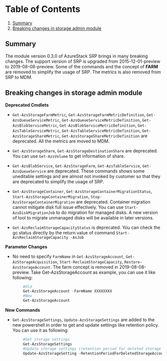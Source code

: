 # Table of Contents
1. [Summary](#summary)
2. [Breaking changes in storage admin module](#Breaking-changes-in-storage-admin-module)

## Summary
The module version 0.3.0 of AzureStack SRP brings in many breaking changes. The support version of SRP is upgraded from 2015-12-01-preview to 2019-08-08-preview. Some of the commands and the concept of **FARM** are removed to simplify the usage of SRP. The metrics is also removed from SRP to MDM.

## Breaking changes in storage admin module

**Deprecated Cmdlets**

- ```Get-AzsStorageFarmMetric```, ```Get-AzsStorageFarmMetricDefinition```, ```Get-AzsQueueServiceMetric```, ```Get-AzsQueueServiceMetricDefinition```, ```Get-AzsBlobServiceMetric```,  ```Get-AzsBlobServiceMetricDefinition```, ```Get-AzsTableServiceMetric```, ```Get-AzsTableServiceMetricDefinition```, ```Get-AzsStorageShareMetric```, ```Get-AzsStorageShareMetricDefinition``` are deprecated. All the metrics are moved to MDM.

- ```Get-AzsStorageShare```, ```Get-AzsStorageDestinationShare``` are deprecated. You can use ```Get-AzsVolume``` to get information of share.

- ```Get-AzsBlobService```, ```Get-AzsStorageFarm```, ```Get-AzsTableService```, ```Get-AzsQueueService``` are deprecated. These commands shows some uneditable settings and are almost not invoked by customer so that they are deprecated to simplify the usage of SRP.

- ```Get-AzsStorageContainer```, ```Get-AzsStorageContainerMigrationStatus```, ```Start-AzsStorageContainerMigration```, ```Stop-AzsStorageContainerMigration``` are deprecated. Container migration cannot mitigate disk full issue effectively. You can use ```Start-AzsDiskMigrationJob``` to do migration for managed disks. A new version of tool to migrate unmanaged disks will be available in later versions.

- ```Get-AzsReclaimStorageCapacityStatus``` is deprecated. You can check the gc status directly by the return value of command ```Start-AzsReclaimStorageCapacity -AsJob```

**Parameter Changes**<br>

- No need to specify ```FarmName``` in ```Get-AzsStorageAccount```, ```Get-AzStorageAcquisition```, ```Start-ReclaimStorageCapacity```, ```Restore-AzsStorageAccount```. The farm concept is removed in 2019-08-08-preview. Take Get-AzsStorageAccount as example, you can use it like following:
```powershell
        #Old
        Get-AzsStorageAccount -FarmName XXXXXXXX
        #New
        Get-AzsStorageAccount
```

**New Commands** <br>

- ```Get-AzsStorageSettings```, ```Update-AzsStorageSettings``` are added to the new powershell in order to get and update settings like retention policy. You can use it as following:

```powershell
        #Get storage settings
        Get-AzsStorageSettings
        #Update storage settings (retention period for deleted storage account)
        Update-AzsStorageSetting -RetentionPeriodForDeletedStorageAccountsInDays 2
```